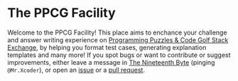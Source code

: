# The PPCG Facility

Welcome to the PPCG Facility! This place aims to enchance your challenge and answer writing experience on [Programming Puzzles & Code Golf Stack Exchange](https://codegolf.stackexchange.com/questions), by helping you format test cases, generating explanation templates and many more! If you spot bugs or want to contribute or suggest improvements, either leave a message in [The Nineteenth Byte](https://chat.stackexchange.com/rooms/240/the-nineteenth-byte) (pinging `@Mr.Xcoder`), or open an [issue](https://github.com/Mr-Xcoder/ppcg-facility/issues) or a [pull request](https://github.com/Mr-Xcoder/ppcg-facility/pulls).
